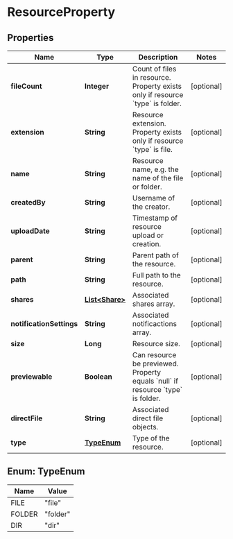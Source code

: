 
# ResourceProperty

## Properties
Name | Type | Description | Notes
------------ | ------------- | ------------- | -------------
**fileCount** | **Integer** | Count of files in resource. Property exists only if resource &#x60;type&#x60; is folder. |  [optional]
**extension** | **String** | Resource extension. Property exists only if resource &#x60;type&#x60; is file. |  [optional]
**name** | **String** | Resource name, e.g. the name of the file or folder. |  [optional]
**createdBy** | **String** | Username of the creator. |  [optional]
**uploadDate** | **String** | Timestamp of resource upload or creation. |  [optional]
**parent** | **String** | Parent path of the resource. |  [optional]
**path** | **String** | Full path to the resource. |  [optional]
**shares** | [**List&lt;Share&gt;**](Share.md) | Associated shares array. |  [optional]
**notificationSettings** | **String** | Associated  notificactions array. |  [optional]
**size** | **Long** | Resource size. |  [optional]
**previewable** | **Boolean** | Can resource be previewed. Property equals &#x60;null&#x60; if resource &#x60;type&#x60; is folder. |  [optional]
**directFile** | **String** | Associated direct file objects. |  [optional]
**type** | [**TypeEnum**](#TypeEnum) | Type of the resource. |  [optional]


<a name="TypeEnum"></a>
## Enum: TypeEnum
Name | Value
---- | -----
FILE | &quot;file&quot;
FOLDER | &quot;folder&quot;
DIR | &quot;dir&quot;



